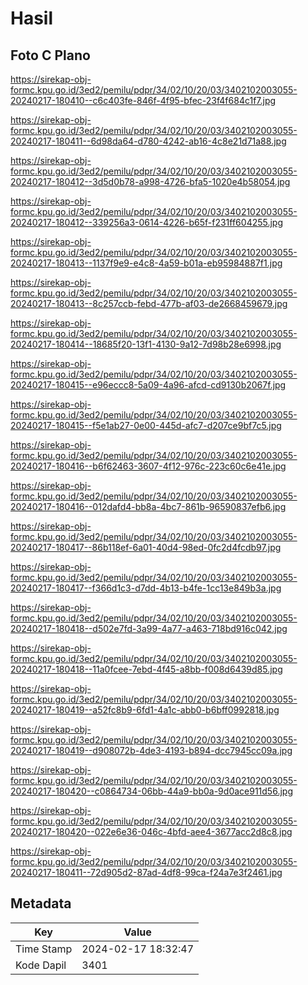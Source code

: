 # Hasil

## Foto C Plano

https://sirekap-obj-formc.kpu.go.id/3ed2/pemilu/pdpr/34/02/10/20/03/3402102003055-20240217-180410--c6c403fe-846f-4f95-bfec-23f4f684c1f7.jpg

https://sirekap-obj-formc.kpu.go.id/3ed2/pemilu/pdpr/34/02/10/20/03/3402102003055-20240217-180411--6d98da64-d780-4242-ab16-4c8e21d71a88.jpg

https://sirekap-obj-formc.kpu.go.id/3ed2/pemilu/pdpr/34/02/10/20/03/3402102003055-20240217-180412--3d5d0b78-a998-4726-bfa5-1020e4b58054.jpg

https://sirekap-obj-formc.kpu.go.id/3ed2/pemilu/pdpr/34/02/10/20/03/3402102003055-20240217-180412--339256a3-0614-4226-b65f-f231ff604255.jpg

https://sirekap-obj-formc.kpu.go.id/3ed2/pemilu/pdpr/34/02/10/20/03/3402102003055-20240217-180413--1137f9e9-e4c8-4a59-b01a-eb95984887f1.jpg

https://sirekap-obj-formc.kpu.go.id/3ed2/pemilu/pdpr/34/02/10/20/03/3402102003055-20240217-180413--8c257ccb-febd-477b-af03-de2668459679.jpg

https://sirekap-obj-formc.kpu.go.id/3ed2/pemilu/pdpr/34/02/10/20/03/3402102003055-20240217-180414--18685f20-13f1-4130-9a12-7d98b28e6998.jpg

https://sirekap-obj-formc.kpu.go.id/3ed2/pemilu/pdpr/34/02/10/20/03/3402102003055-20240217-180415--e96eccc8-5a09-4a96-afcd-cd9130b2067f.jpg

https://sirekap-obj-formc.kpu.go.id/3ed2/pemilu/pdpr/34/02/10/20/03/3402102003055-20240217-180415--f5e1ab27-0e00-445d-afc7-d207ce9bf7c5.jpg

https://sirekap-obj-formc.kpu.go.id/3ed2/pemilu/pdpr/34/02/10/20/03/3402102003055-20240217-180416--b6f62463-3607-4f12-976c-223c60c6e41e.jpg

https://sirekap-obj-formc.kpu.go.id/3ed2/pemilu/pdpr/34/02/10/20/03/3402102003055-20240217-180416--012dafd4-bb8a-4bc7-861b-96590837efb6.jpg

https://sirekap-obj-formc.kpu.go.id/3ed2/pemilu/pdpr/34/02/10/20/03/3402102003055-20240217-180417--86b118ef-6a01-40d4-98ed-0fc2d4fcdb97.jpg

https://sirekap-obj-formc.kpu.go.id/3ed2/pemilu/pdpr/34/02/10/20/03/3402102003055-20240217-180417--f366d1c3-d7dd-4b13-b4fe-1cc13e849b3a.jpg

https://sirekap-obj-formc.kpu.go.id/3ed2/pemilu/pdpr/34/02/10/20/03/3402102003055-20240217-180418--d502e7fd-3a99-4a77-a463-718bd916c042.jpg

https://sirekap-obj-formc.kpu.go.id/3ed2/pemilu/pdpr/34/02/10/20/03/3402102003055-20240217-180418--11a0fcee-7ebd-4f45-a8bb-f008d6439d85.jpg

https://sirekap-obj-formc.kpu.go.id/3ed2/pemilu/pdpr/34/02/10/20/03/3402102003055-20240217-180419--a52fc8b9-6fd1-4a1c-abb0-b6bff0992818.jpg

https://sirekap-obj-formc.kpu.go.id/3ed2/pemilu/pdpr/34/02/10/20/03/3402102003055-20240217-180419--d908072b-4de3-4193-b894-dcc7945cc09a.jpg

https://sirekap-obj-formc.kpu.go.id/3ed2/pemilu/pdpr/34/02/10/20/03/3402102003055-20240217-180420--c0864734-06bb-44a9-bb0a-9d0ace911d56.jpg

https://sirekap-obj-formc.kpu.go.id/3ed2/pemilu/pdpr/34/02/10/20/03/3402102003055-20240217-180420--022e6e36-046c-4bfd-aee4-3677acc2d8c8.jpg

https://sirekap-obj-formc.kpu.go.id/3ed2/pemilu/pdpr/34/02/10/20/03/3402102003055-20240217-180411--72d905d2-87ad-4df8-99ca-f24a7e3f2461.jpg


## Metadata

| Key        | Value               |
| ---------- | ------------------- |
| Time Stamp | 2024-02-17 18:32:47 |
| Kode Dapil | 3401                |



